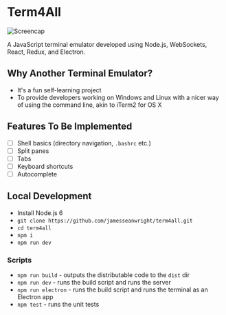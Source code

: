 # Term4All

![Screencap](https://raw.githubusercontent.com/jamesseanwright/term4all/master/screencap.gif)

A JavaScript terminal emulator developed using Node.js, WebSockets, React, Redux, and Electron.

## Why Another Terminal Emulator?

* It's a fun self-learning project
* To provide developers working on Windows and Linux with a nicer way of using the command line, akin to iTerm2 for OS X

## Features To Be Implemented

- [ ] Shell basics (directory navigation, `.bashrc` etc.)
- [ ] Split panes
- [ ] Tabs
- [ ] Keyboard shortcuts
- [ ] Autocomplete

## Local Development

* Install Node.js 6
* `git clone https://github.com/jamesseanwright/term4all.git`
* `cd term4all`
* `npm i`
* `npm run dev`

### Scripts

* `npm run build` - outputs the distributable code to the `dist` dir
* `npm run dev` - runs the build script and runs the server
* `npm run electron` - runs the build script and runs the terminal as an Electron app
* `npm test` - runs the unit tests